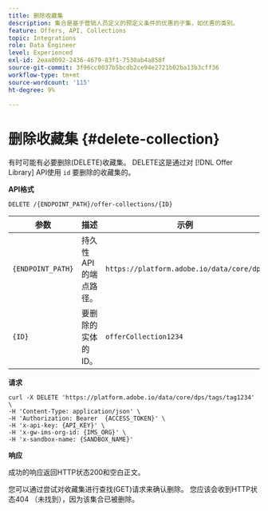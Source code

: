 ```yaml
---
title: 删除收藏集
description: 集合是基于营销人员定义的预定义条件的优惠的子集，如优惠的类别。
feature: Offers, API, Collections
topic: Integrations
role: Data Engineer
level: Experienced
exl-id: 2eaa0092-2436-4679-83f1-7530ab4a858f
source-git-commit: 3f96cc0037b5bcdb2ce94e2721b02ba13b3cff36
workflow-type: tm+mt
source-wordcount: '115'
ht-degree: 9%

---
```


# 删除收藏集 {#delete-collection}

有时可能有必要删除(DELETE)收藏集。 DELETE这是通过对 [!DNL Offer Library] API使用 `id` 要删除的收藏集的。

**API格式**

```http
DELETE /{ENDPOINT_PATH}/offer-collections/{ID}
```

| 参数 | 描述 | 示例 |
| --------- | ----------- | ------- |
| `{ENDPOINT_PATH}` | 持久性API的端点路径。 | `https://platform.adobe.io/data/core/dps` |
| `{ID}` | 要删除的实体的ID。 | `offerCollection1234` |

**请求**

```shell
curl -X DELETE 'https://platform.adobe.io/data/core/dps/tags/tag1234' \
-H 'Content-Type: application/json' \
-H 'Authorization: Bearer  {ACCESS_TOKEN}' \
-H 'x-api-key: {API_KEY}' \
-H 'x-gw-ims-org-id: {IMS_ORG}' \
-H 'x-sandbox-name: {SANDBOX_NAME}'
```

**响应**

成功的响应返回HTTP状态200和空白正文。

您可以通过尝试对收藏集进行查找(GET)请求来确认删除。 您应该会收到HTTP状态404 （未找到），因为该集合已被删除。
